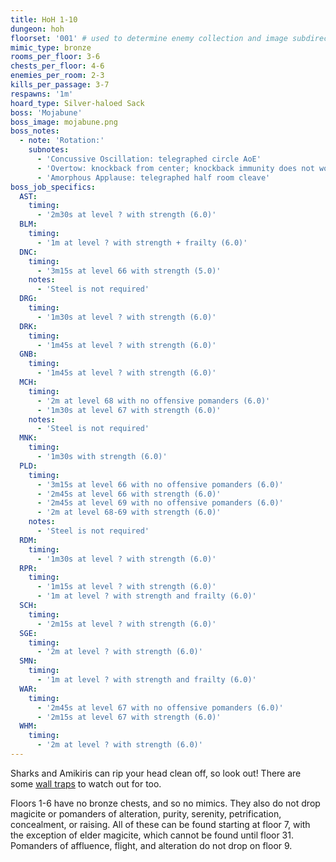 ```yaml
---
title: HoH 1-10
dungeon: hoh
floorset: '001' # used to determine enemy collection and image subdirectory
mimic_type: bronze
rooms_per_floor: 3-6
chests_per_floor: 4-6
enemies_per_room: 2-3
kills_per_passage: 3-7
respawns: '1m'
hoard_type: Silver-haloed Sack
boss: 'Mojabune'
boss_image: mojabune.png
boss_notes:
  - note: 'Rotation:'
    subnotes:
      - 'Concussive Oscillation: telegraphed circle AoE'
      - 'Overtow: knockback from center; knockback immunity does not work'
      - 'Amorphous Applause: telegraphed half room cleave'
boss_job_specifics:
  AST:
    timing:
      - '2m30s at level ? with strength (6.0)'
  BLM:
    timing:
      - '1m at level ? with strength + frailty (6.0)'
  DNC:
    timing:
      - '3m15s at level 66 with strength (5.0)'
    notes:
      - 'Steel is not required'
  DRG:
    timing:
      - '1m30s at level ? with strength (6.0)'
  DRK:
    timing:
      - '1m45s at level ? with strength (6.0)'
  GNB:
    timing:
      - '1m45s at level ? with strength (6.0)'
  MCH:
    timing:
      - '2m at level 68 with no offensive pomanders (6.0)'
      - '1m30s at level 67 with strength (6.0)'
    notes:
      - 'Steel is not required'
  MNK:
    timing:
      - '1m30s with strength (6.0)'
  PLD:
    timing:
      - '3m15s at level 66 with no offensive pomanders (6.0)'
      - '2m45s at level 66 with strength (6.0)'
      - '2m45s at level 69 with no offensive pomanders (6.0)'
      - '2m at level 68-69 with strength (6.0)'
    notes:
      - 'Steel is not required'
  RDM:
    timing:
      - '1m30s at level ? with strength (6.0)'
  RPR:
    timing:
      - '1m15s at level ? with strength (6.0)'
      - '1m at level ? with strength and frailty (6.0)'
  SCH:
    timing:
      - '2m15s at level ? with strength (6.0)'
  SGE:
    timing:
      - '2m at level ? with strength (6.0)'
  SMN:
    timing:
      - '1m at level ? with strength and frailty (6.0)'
  WAR:
    timing:
      - '2m45s at level 67 with no offensive pomanders (6.0)'
      - '2m15s at level 67 with strength (6.0)'
  WHM:
    timing:
      - '2m at level ? with strength (6.0)'
---
```


Sharks and Amikiris can rip your head clean off, so look out! There are some
[wall traps](/wall_traps.html#hoh-1-19) to watch out for too.

Floors 1-6 have no bronze chests, and so no mimics. They also do not drop
magicite or pomanders of alteration, purity, serenity, petrification,
concealment, or raising. All of these can be found starting at floor 7,
with the exception of elder magicite, which cannot be found until floor 31.
Pomanders of affluence, flight, and alteration do not drop on floor 9.
